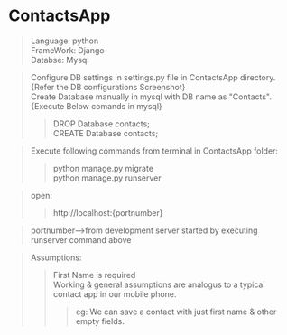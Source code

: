 # ContactsApp

> Language: python  
> FrameWork: Django  
> Databse: Mysql  

> Configure DB settings in settings.py file in ContactsApp directory. {Refer the DB configurations Screenshot}  
> Create Database manually in mysql with DB name as "Contacts". {Execute Below comands in mysql}  
>>	DROP Database contacts;  
>>	CREATE Database contacts;  

> Execute following commands from terminal in ContactsApp folder:  
>>	python manage.py migrate  
>>	python manage.py runserver  

> open:  
>>	http://localhost:{portnumber}  

> portnumber-->from development server started by executing runserver command above  


> Assumptions:  
>> First Name is required  
>> Working & general assumptions are analogus to a typical contact app in our mobile phone.  
>>>	eg: We can save a contact with just first name & other empty fields.  
	
